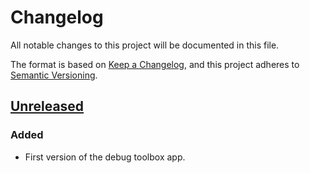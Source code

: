 # Changelog

All notable changes to this project will be documented in this file.

The format is based on [Keep a Changelog](https://keepachangelog.com/en/1.0.0/),
and this project adheres to [Semantic Versioning](https://semver.org/spec/v2.0.0.html).

## [Unreleased]

### Added

- First version of the debug toolbox app.

[Unreleased]: https://github.com/giantswarm/k8s-initiator-app/compare/v0.0.1...HEAD
